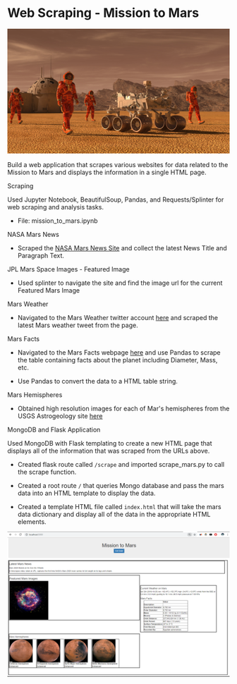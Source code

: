 # Web Scraping - Mission to Mars

![mission_to_mars](Images/mission_to_mars.png)

Build a web application that scrapes various websites for data related to the Mission to Mars and displays the information in a single HTML page. 


Scraping

Used Jupyter Notebook, BeautifulSoup, Pandas, and Requests/Splinter for web scraping and analysis tasks.
- File: mission_to_mars.ipynb 

NASA Mars News
- Scraped the [NASA Mars News Site](https://mars.nasa.gov/news/) and collect the latest News Title and Paragraph Text.


JPL Mars Space Images - Featured Image

- Used splinter to navigate the site and find the image url for the current Featured Mars Image

Mars Weather

- Navigated to the Mars Weather twitter account [here](https://twitter.com/marswxreport?lang=en) and scraped the latest Mars weather tweet from the page.

Mars Facts

- Navigated to the Mars Facts webpage [here](https://space-facts.com/mars/) and use Pandas to scrape the table containing facts about the planet including Diameter, Mass, etc.

* Use Pandas to convert the data to a HTML table string.

Mars Hemispheres

- Obtained high resolution images for each of Mar's hemispheres from the USGS Astrogeology site [here](https://astrogeology.usgs.gov/search/results?q=hemisphere+enhanced&k1=target&v1=Mars) 


MongoDB and Flask Application

Used MongoDB with Flask templating to create a new HTML page that displays all of the information that was scraped from the URLs above.

- Created flask route called `/scrape` and imported scrape_mars.py to call the scrape function.

- Created a root route `/` that queries Mongo database and pass the mars data into an HTML template to display the data.

* Created a template HTML file called `index.html` that will take the mars data dictionary and display all of the data in the appropriate HTML elements.

![final_app_part1.png](Images/final_app_part1.png)
